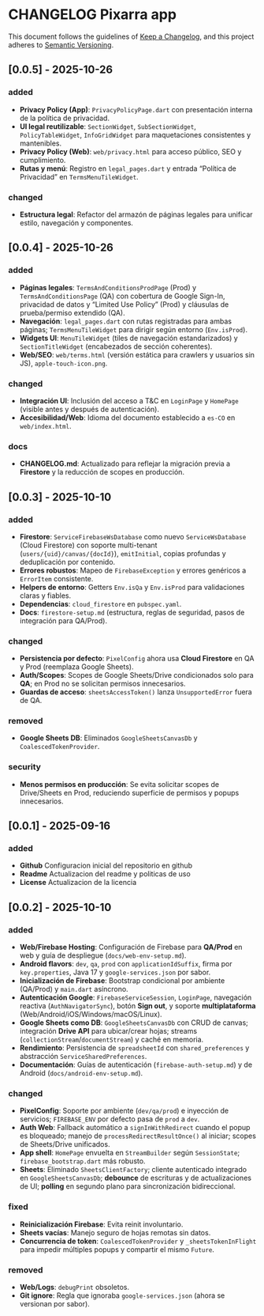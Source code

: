 # CHANGELOG Pixarra app

This document follows the guidelines of [Keep a Changelog](https://keepachangelog.com/en/1.0.0/),
and this project adheres to [Semantic Versioning](https://semver.org/spec/v2.0.0.html).

## [0.0.5] - 2025-10-26

### added
- **Privacy Policy (App)**: `PrivacyPolicyPage.dart` con presentación interna de la política de privacidad.
- **UI legal reutilizable**: `SectionWidget`, `SubSectionWidget`, `PolicyTableWidget`, `InfoGridWidget` para maquetaciones consistentes y mantenibles.
- **Privacy Policy (Web)**: `web/privacy.html` para acceso público, SEO y cumplimiento.
- **Rutas y menú**: Registro en `legal_pages.dart` y entrada “Política de Privacidad” en `TermsMenuTileWidget`.

### changed
- **Estructura legal**: Refactor del armazón de páginas legales para unificar estilo, navegación y componentes.


## [0.0.4] - 2025-10-26

### added
- **Páginas legales**: `TermsAndConditionsProdPage` (Prod) y `TermsAndConditionsPage` (QA) con cobertura de Google Sign-In, privacidad de datos y “Limited Use Policy” (Prod) y cláusulas de prueba/permiso extendido (QA).
- **Navegación**: `legal_pages.dart` con rutas registradas para ambas páginas; `TermsMenuTileWidget` para dirigir según entorno (`Env.isProd`).
- **Widgets UI**: `MenuTileWidget` (tiles de navegación estandarizados) y `SectionTitleWidget` (encabezados de sección coherentes).
- **Web/SEO**: `web/terms.html` (versión estática para crawlers y usuarios sin JS), `apple-touch-icon.png`.

### changed
- **Integración UI**: Inclusión del acceso a T&C en `LoginPage` y `HomePage` (visible antes y después de autenticación).
- **Accesibilidad/Web**: Idioma del documento establecido a `es-CO` en `web/index.html`.

### docs
- **CHANGELOG.md**: Actualizado para reflejar la migración previa a **Firestore** y la reducción de scopes en producción.


## [0.0.3] - 2025-10-10

### added
- **Firestore**: `ServiceFirebaseWsDatabase` como nuevo `ServiceWsDatabase` (Cloud Firestore) con soporte multi-tenant (`users/{uid}/canvas/{docId}`), `emitInitial`, copias profundas y deduplicación por contenido.
- **Errores robustos**: Mapeo de `FirebaseException` y errores genéricos a `ErrorItem` consistente.
- **Helpers de entorno**: Getters `Env.isQa` y `Env.isProd` para validaciones claras y fiables.
- **Dependencias**: `cloud_firestore` en `pubspec.yaml`.
- **Docs**: `firestore-setup.md` (estructura, reglas de seguridad, pasos de integración para QA/Prod).

### changed
- **Persistencia por defecto**: `PixelConfig` ahora usa **Cloud Firestore** en QA y Prod (reemplaza Google Sheets).
- **Auth/Scopes**: Scopes de Google Sheets/Drive condicionados solo para **QA**; en Prod no se solicitan permisos innecesarios.
- **Guardas de acceso**: `sheetsAccessToken()` lanza `UnsupportedError` fuera de QA.

### removed
- **Google Sheets DB**: Eliminados `GoogleSheetsCanvasDb` y `CoalescedTokenProvider`.

### security
- **Menos permisos en producción**: Se evita solicitar scopes de Drive/Sheets en Prod, reduciendo superficie de permisos y popups innecesarios.


## [0.0.1] - 2025-09-16

### added
- **Github** Configuracion inicial del repositorio en github
- **Readme** Actualizacion del readme y politicas de uso
- **License** Actualizacion de la licencia

## [0.0.2] - 2025-10-10

### added
- **Web/Firebase Hosting**: Configuración de Firebase para **QA/Prod** en web y guía de despliegue (`docs/web-env-setup.md`).
- **Android flavors**: `dev`, `qa`, `prod` con `applicationIdSuffix`, firma por `key.properties`, Java 17 y `google-services.json` por sabor.
- **Inicialización de Firebase**: Bootstrap condicional por ambiente (QA/Prod) y `main.dart` asíncrono.
- **Autenticación Google**: `FirebaseServiceSession`, `LoginPage`, navegación reactiva (`AuthNavigatorSync`), botón **Sign out**, y soporte **multiplataforma** (Web/Android/iOS/Windows/macOS/Linux).
- **Google Sheets como DB**: `GoogleSheetsCanvasDb` con CRUD de canvas; integración **Drive API** para ubicar/crear hojas; streams (`collectionStream`/`documentStream`) y caché en memoria.
- **Rendimiento**: Persistencia de `spreadsheetId` con `shared_preferences` y abstracción `ServiceSharedPreferences`.
- **Documentación**: Guías de autenticación (`firebase-auth-setup.md`) y de Android (`docs/android-env-setup.md`).

### changed
- **PixelConfig**: Soporte por ambiente (`dev/qa/prod`) e inyección de servicios; `FIREBASE_ENV` por defecto pasa de `prod` a `dev`.
- **Auth Web**: Fallback automático a `signInWithRedirect` cuando el popup es bloqueado; manejo de `processRedirectResultOnce()` al iniciar; scopes de Sheets/Drive unificados.
- **App shell**: `HomePage` envuelta en `StreamBuilder` según `SessionState`; `firebase_bootstrap.dart` más robusto.
- **Sheets**: Eliminado `SheetsClientFactory`; cliente autenticado integrado en `GoogleSheetsCanvasDb`; **debounce** de escrituras y de actualizaciones de UI; **polling** en segundo plano para sincronización bidireccional.

### fixed
- **Reinicialización Firebase**: Evita reinit involuntario.
- **Sheets vacías**: Manejo seguro de hojas remotas sin datos.
- **Concurrencia de token**: `CoalescedTokenProvider` y `_sheetsTokenInFlight` para impedir múltiples popups y compartir el mismo `Future`.

### removed
- **Web/Logs**: `debugPrint` obsoletos.
- **Git ignore**: Regla que ignoraba `google-services.json` (ahora se versionan por sabor).
